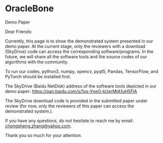 # OracleBone

Demo Paper

Dear Friends:

Currently, this page is to show the demonstrated system presented in our demo paper.  At the current stage, only the reviewers with a download (SkyDrive) code can access the corresponding software/programs. In the future, we will share all the software tools and the source codes of our algorithms with the community. 


To run our codes, python3, numpy, opencv, pyqt5, Pandas, TensorFlow, and PyTorch should be installed first. 


The SkyDrive (Baidu NetDisk) address of the software tools depicted in our demo paper: 
https://pan.baidu.com/s/1os-YneO-kUxrMtA1uH5FlA


The SkyDrive download code is provided in the submitted paper under review (for now, only the reviewers of this paper can access the demonstrated system.). 



If you have any questions, do not hesitate to reach me by email: chongsheng.zhang@yahoo.com.


Thank you so much for your attention. 
